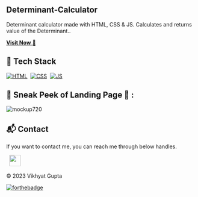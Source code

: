 ## Determinant-Calculator
Determinant calculator made with HTML, CSS & JS. Calculates and returns value of the Determinant..

<a href="https://portfolio.vikhyatgupta1.repl.co/the%20projects/determinant%20calculator/index.html" target="_blank">**Visit Now** 🚀</a>


## 📌 Tech Stack
[![HTML](https://img.shields.io/badge/html5%20-%23E34F26.svg?&style=for-the-badge&logo=html5&logoColor=white)](https://github.com/search?q=user%3AVikhyatz+html)&nbsp;
[![CSS](https://img.shields.io/badge/css3%20-%231572B6.svg?&style=for-the-badge&logo=css3&logoColor=white)](https://github.com/search?q=user%3AVikhyatz+css)&nbsp;
[![JS](https://img.shields.io/badge/javascript%20-%23323330.svg?&style=for-the-badge&logo=javascript&logoColor=%23F7DF1E)](https://github.com/search?q=user%3AVikhyatz+javascript)


## 📌 Sneak Peek of Landing Page 🙈 :
![mockup720](https://portfolio.vikhyatgupta1.repl.co/assets/images/determinant%20calc%20project.png)


<h2>📬 Contact</h2>


If you want to contact me, you can reach me through below handles.

&nbsp;&nbsp;<a href="https://www.linkedin.com/in/vikhyat-gupta-933450246/"><img src="https://www.felberpr.com/wp-content/uploads/linkedin-logo.png" width="30"></img></a>

© 2023 Vikhyat Gupta


[![forthebadge](https://forthebadge.com/images/badges/built-with-love.svg)](https://forthebadge.com)
